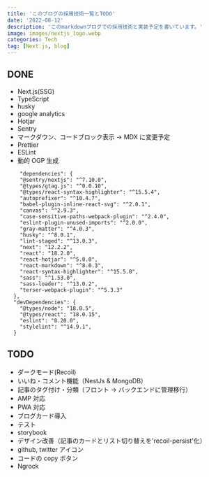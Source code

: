 ```yaml
---
title: 'このブログの採用技術一覧とTODO'
date: '2022-08-12'
description: 'このmarkdownブログでの採用技術と実装予定を書いています。'
image: images/nextjs_logo.webp
categories: Tech
tag: [Next.js, blog]
---
```


## DONE

- Next.js(SSG)
- TypeScript
- husky
- google analytics
- Hotjar
- Sentry
- マークダウン、コードブロック表示 → MDX に変更予定
- Prettier
- ESLint
- 動的 OGP 生成

```json:package.json（一部抜粋）
    "dependencies": {
    "@sentry/nextjs": "^7.10.0",
    "@types/gtag.js": "^0.0.10",
    "@types/react-syntax-highlighter": "^15.5.4",
    "autoprefixer": "^10.4.7",
    "babel-plugin-inline-react-svg": "^2.0.1",
    "canvas": "^2.9.3",
    "case-sensitive-paths-webpack-plugin": "^2.4.0",
    "eslint-plugin-unused-imports": "^2.0.0",
    "gray-matter": "^4.0.3",
    "husky": "^8.0.1",
    "lint-staged": "^13.0.3",
    "next": "12.2.2",
    "react": "18.2.0",
    "react-hotjar": "^5.0.0",
    "react-markdown": "^8.0.3",
    "react-syntax-highlighter": "^15.5.0",
    "sass": "^1.53.0",
    "sass-loader": "^13.0.2",
    "terser-webpack-plugin": "^5.3.3"
  },
  "devDependencies": {
    "@types/node": "18.0.5",
    "@types/react": "18.0.15",
    "eslint": "8.20.0",
    "stylelint": "^14.9.1",
  }
```

## TODO

- ダークモード(Recoil)
- いいね・コメント機能（NestJs & MongoDB）
- 記事のタグ付け・分類（フロント → バックエンドに管理移行）
- AMP 対応
- PWA 対応
- ブログカード導入
- テスト
- storybook
- デザイン改善（記事のカードとリスト切り替えを'recoil-persist'化）
- github, twitter アイコン
- コードの copy ボタン
- Ngrock
